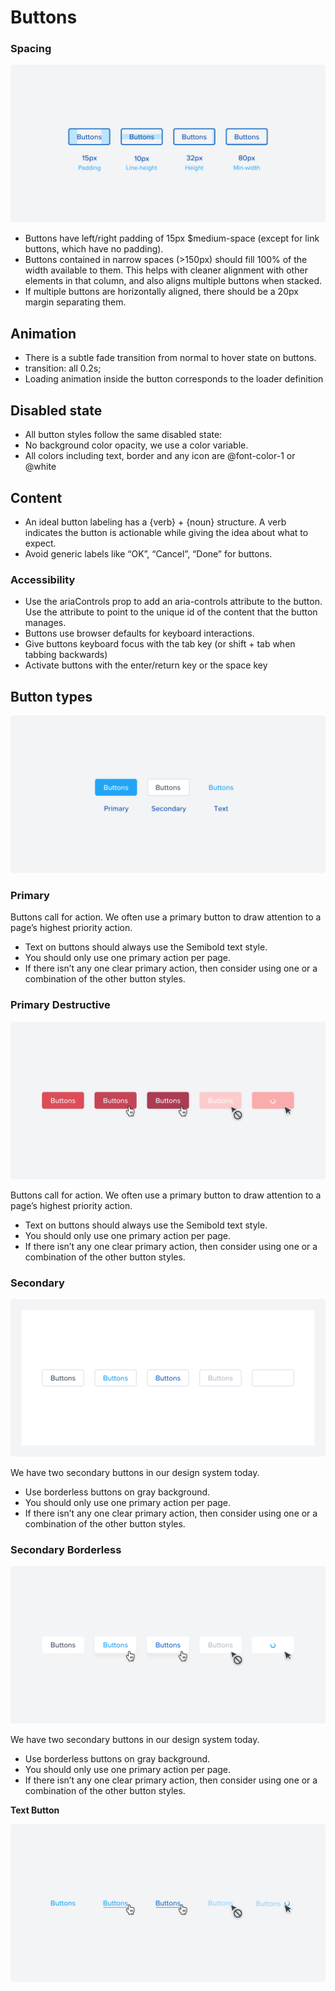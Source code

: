 # Buttons

### Spacing

![](../../.gitbook/assets/0%20%282%29.png)

* Buttons have left/right padding of 15px $medium-space \(except for link buttons, which have no padding\).
* Buttons contained in narrow spaces \(&gt;150px\) should fill 100% of the width available to them. This helps with cleaner alignment with other elements in that column, and also aligns multiple buttons when stacked.
* If multiple buttons are horizontally aligned, there should be a 20px margin separating them.

## **Animation**

* There is a subtle fade transition from normal to hover state on buttons.
* transition: all 0.2s;
* Loading animation inside the button corresponds to the loader definition

## **Disabled state**

* All button styles follow the same disabled state:
* No background color opacity, we use a color variable.
* All colors including text, border and any icon are @font-color-1 or @white

## **Content**

* An ideal button labeling has a {verb} + {noun} structure. A verb indicates the button is actionable while giving the idea about what to expect.
* Avoid generic labels like “OK”, “Cancel”, “Done” for buttons.

### Accessibility

* Use the ariaControls prop to add an aria-controls attribute to the button. Use the attribute to point to the unique id of the content that the button manages.
* Buttons use browser defaults for keyboard interactions.
* Give buttons keyboard focus with the tab key \(or shift + tab when tabbing backwards\)
* Activate buttons with the enter/return key or the space key

## Button types

![](../../.gitbook/assets/1%20%284%29.png)

### Primary

Buttons call for action. We often use a primary button to draw attention to a page’s highest priority action.

* Text on buttons should always use the Semibold text style.
* You should only use one primary action per page.
*  If there isn’t any one clear primary action, then consider using one or a combination of the other button styles.

### Primary Destructive

![](../../.gitbook/assets/2%20%287%29.png)

Buttons call for action. We often use a primary button to draw attention to a page’s highest priority action.

* Text on buttons should always use the Semibold text style.
* You should only use one primary action per page.
*  If there isn’t any one clear primary action, then consider using one or a combination of the other button styles.

### Secondary

![](../../.gitbook/assets/3%20%284%29.png)

We have two secondary buttons in our design system today.

* Use borderless buttons on gray background.
* You should only use one primary action per page.
* If there isn’t any one clear primary action, then consider using one or a combination of the other button styles.

### Secondary Borderless

![](../../.gitbook/assets/4%20%284%29.png)

We have two secondary buttons in our design system today.

* Use borderless buttons on gray background.
* You should only use one primary action per page.
* If there isn’t any one clear primary action, then consider using one or a combination of the other button styles.

**Text Button**

![](../../.gitbook/assets/5%20%285%29.png)

